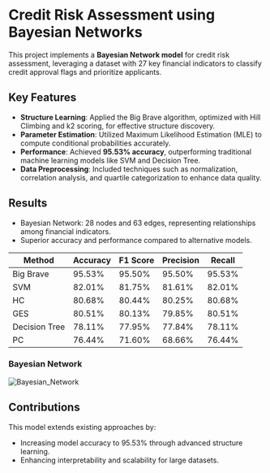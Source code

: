 # Credit Risk Assessment using Bayesian Networks  

This project implements a **Bayesian Network model** for credit risk assessment, leveraging a dataset with 27 key financial indicators to classify credit approval flags and prioritize applicants.  

## Key Features  
- **Structure Learning**: Applied the Big Brave algorithm, optimized with Hill Climbing and k2 scoring, for effective structure discovery.  
- **Parameter Estimation**: Utilized Maximum Likelihood Estimation (MLE) to compute conditional probabilities accurately.  
- **Performance**: Achieved **95.53% accuracy**, outperforming traditional machine learning models like SVM and Decision Tree.  
- **Data Preprocessing**: Included techniques such as normalization, correlation analysis, and quartile categorization to enhance data quality.  

## Results  
- Bayesian Network: 28 nodes and 63 edges, representing relationships among financial indicators.  
- Superior accuracy and performance compared to alternative models.  

| Method       | Accuracy | F1 Score | Precision | Recall |  
|--------------|----------|----------|-----------|--------|  
| Big Brave    | 95.53%   | 95.50%   | 95.50%    | 95.53% |  
| SVM          | 82.01%   | 81.75%   | 81.61%    | 82.01% |  
| HC           | 80.68%   | 80.44%   | 80.25%    | 80.68% |  
| GES          | 80.51%   | 80.13%   | 79.85%    | 80.51% |  
| Decision Tree| 78.11%   | 77.95%   | 77.84%    | 78.11% |  
| PC           | 76.44%   | 71.60%   | 68.66%    | 76.44% |

### Bayesian Network
![Bayesian_Network](https://github.com/user-attachments/assets/7cfc73e3-e747-4713-b1a2-f321dfa01ff6)


## Contributions  
This model extends existing approaches by:  
- Increasing model accuracy to 95.53% through advanced structure learning.  
- Enhancing interpretability and scalability for large datasets.  
  
